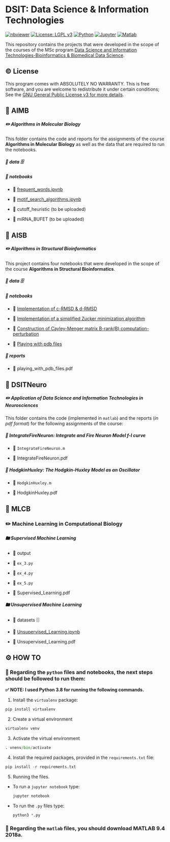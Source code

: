 # DSIT: Data Science & Information Technologies

[![nbviewer](https://raw.githubusercontent.com/jupyter/design/master/logos/Badges/nbviewer_badge.svg)](https://nbviewer.jupyter.org/github/vagmcs/prml/tree/master/)
[![License: LGPL v3](https://img.shields.io/badge/License-GPL%20v3-blue.svg)](https://www.gnu.org/licenses/gpl-3.0)
[![Python](https://img.shields.io/badge/python-3.8-3670A0?style=flat&logo=python&logoColor=ffdd54)]()
[![Jupyter](https://img.shields.io/badge/Jupyter-white?style=flat&logo=Jupyter)](https://jupyter.org/try)
[![Matlab](https://img.shields.io/badge/MATLAB-9.4--2018a-red?style=flat&logo=)]()

This repository contains the projects that were developed in the scope of the courses of the MSc program [Data Science and Information Technologies-Bioinformatics & Biomedical Data Science](http://dsit.di.uoa.gr/).

## ©️ License

This program comes with ABSOLUTELY NO WARRANTY. This is free software, and you are welcome to redistribute it under certain conditions; See the [GNU General Public License v3 for more details](http://www.gnu.org/licenses/gpl-3.0.en.html).

## 📁 AIMB

##### ✏️ Algorithms in Molecular Biology

This folder contains the code and reports for the assignments of the course **Algorithms in Molecular Biology** as well as the data that are required to run the notebooks.

##### 📁 data 🗄️

##### 📁 notebooks

* 💾 [frequent_words.ipynb](https://nbviewer.org/github/aspav/DSIT/blob/main/AIMB/notebooks/frequent_words.ipynb)

* 💾 [motif_search_algorithms.ipynb](https://nbviewer.org/github/aspav/DSIT/blob/main/AIMB/notebooks/motif_search_algorithms.ipynb)

* 💾 cutoff_heuristic (to be uploaded)

* 💾 miRNA_BUFET (to be uploaded)

## 📁 AISB

##### ✏️ Algorithms in Structural Bioinformatics

This project contains four notebooks that were developed in the scope of the course **Algorithms in Structural Bioinformatics**.

##### 📁 data 🗄️

##### 📁 notebooks

* 💾 [Implementation of c-RMSD & d-RMSD](https://nbviewer.org/github/aspav/DSIT/blob/main/AISB/notebooks/cRMSD_dRMSD.ipynb)

* 💾 [Implementation of a simplified Zucker minimization algorithm](https://nbviewer.org/github/aspav/DSIT/blob/main/AISB/notebooks/zucker_minimization_algorithm.ipynb)

* 💾 [Construction of Cayley-Menger matrix B-rank(B) computation-perturbation](https://nbviewer.org/github/aspav/DSIT/blob/main/AISB/notebooks/distance_geometry.ipynb)

* 💾 [Playing with pdb files](https://nbviewer.org/github/aspav/DSIT/blob/main/AISB/notebooks/playing_with_pdb_files.ipynb)

##### 📁 reports

* 📝 playing_with_pdb_files.pdf

## 📁 DSITNeuro

##### ✏️ Application of Data Science and Information Technologies in Neurosciences

This folder contains the code (implemented in `matlab`) and the reports (*in pdf format*) for the following assignments of the course:

##### 📁 **IntegrateFireNeuron**: Integrate and Fire Neuron Model f-I curve

* 💾 `IntegrateFireNeuron.m`

* 📝 IntegrateFireNeuron.pdf

##### 📁 **HodgkinHuxley**: The Hodgkin-Huxley Model as an Oscillator

* 💾 `HodgkinHuxley.m`

* 📝 HodgkinHuxley.pdf

## 

## 📁 MLCB

### ✏️ Machine Learning in Computational Biology

##### 🖿 Supervised Machine Learning

* 📁 output

* 💾 `ex_3.py`

* 💾 `ex_4.py`

* 💾 `ex_5.py`

* 📝 Supervised_Learning.pdf 

##### 🖿 Unsupervised Machine Learning

* 📁 datasets 🗄️

* 💾 [Unsupervised_Learning.ipynb](https://nbviewer.org/github/aspav/DSIT/blob/main/MLCB/Unsupervised%20Learning/Unsupervised_Learning.ipynb)

* 📝 Unsupervised_Learning.pdf

## ⚙️ HOW TO

### 🐍 Regarding the `python` files and notebooks, the next steps should be followed to run them:

**✅️️ NOTE: I used Python 3.8 for running the following commands.** 

1. Install the `virtualenv` package:

```python
pip install virtualenv
```

2. Create a virtual environment

```python
virtualenv venv
```

3. Activate the virtual environment

```python
. vnenv/bin/activate
```

4. Install the required packages, provided in the `requirements.txt` file:

```python
pip install -r requirements.txt
```

5. Running the files.
* To run a `jupyter notebook` type:
  
  ```python
  jupyter notebook
  ```

* To run the `.py` files type:
  
  ```python
  python3 *.py
  ```

### 🧮 Regarding the `matlab` files, you should download MATLAB 9.4 2018a.
